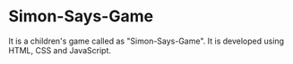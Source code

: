 # Simon-Says-Game
It is a children's game called as "Simon-Says-Game". It is developed using HTML, CSS and JavaScript.
